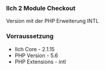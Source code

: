 ### Ilch 2 Module Checkout
Version mit der PHP Erweiterung INTL

### Vorraussetzung
- Ilch Core - 2.1.15
- PHP Version - 5.6
- PHP Extensions - intl

